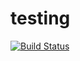 # testing
[![Build Status](https://travis-ci.org/kcajmagic/testing.svg?branch=master)](https://travis-ci.org/kcajmagic/testing)

